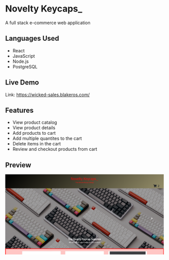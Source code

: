 # Novelty Keycaps_
A full stack e-commerce web application

## Languages Used

- React
- JavaScript
- Node.js
- PostgreSQL

## Live Demo

Link: https://wicked-sales.blakeros.com/

## Features

- View product catalog
- View product details
- Add products to cart
- Add multiple quantites to the cart
- Delete items in the cart
- Review and checkout products from cart

## Preview 

![](server/public/images/novelty-preview-image.PNG)
